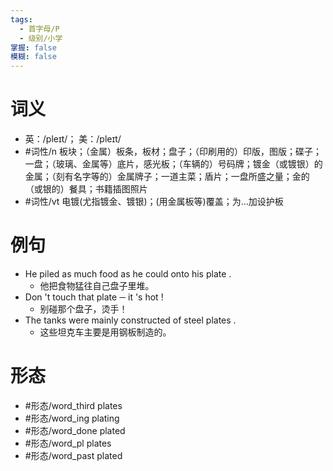 ```yaml
---
tags:
  - 首字母/P
  - 级别/小学
掌握: false
模糊: false
---
```

# 词义
- 英：/pleɪt/； 美：/pleɪt/
- #词性/n  板块；（金属）板条，板材；盘子；（印刷用的）印版，图版；碟子；一盘；（玻璃、金属等）底片，感光板；（车辆的）号码牌；镀金（或镀银）的金属；（刻有名字等的）金属牌子；一道主菜；盾片；一盘所盛之量；金的（或银的）餐具；书籍插图照片
- #词性/vt  电镀(尤指镀金、镀银)；(用金属板等)覆盖；为…加设护板
# 例句
- He piled as much food as he could onto his plate .
	- 他把食物猛往自己盘子里堆。
- Don 't touch that plate ─ it 's hot !
	- 别碰那个盘子，烫手！
- The tanks were mainly constructed of steel plates .
	- 这些坦克车主要是用钢板制造的。
# 形态
- #形态/word_third plates
- #形态/word_ing plating
- #形态/word_done plated
- #形态/word_pl plates
- #形态/word_past plated
